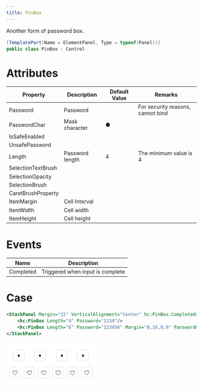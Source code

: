 ```yaml
---
title: PinBox
---
```


Another form of password box.

```cs
[TemplatePart(Name = ElementPanel, Type = typeof(Panel))]
public class PinBox : Control
```

# Attributes
|Property|Description|Default Value|Remarks|
|-|-|-|-|
|Password|Password||For security reasons, cannot bind|
|PasswordChar|Mask character|●||
|IsSafeEnabled||||
|UnsafePassword||||
|Length|Password length|4|The minimum value is 4|
|SelectionTextBrush||||
|SelectionOpacity|||||
|SelectionBrush|||||
|CaretBrushProperty|||||
|ItemMargin|Cell Interval|||
|ItemWidth|Cell width|||
|ItemHeight|Cell height||||

# Events
|Name|Description|
|-|-|
| Completed | Triggered when input is complete |

# Case

```xml
<StackPanel Margin="32" VerticalAlignment="Center" hc:PinBox.Completed="PinBox_OnCompleted">
    <hc:PinBox Length="4" Password="1234"/>
    <hc:PinBox Length="6" Password="123456" Margin="0,16,0,0" PasswordChar="❤"/>
</StackPanel>
```

![PinBox](https://raw.githubusercontent.com/HandyOrg/HandyOrgResource/master/HandyControl/Resources/PinBox.png)